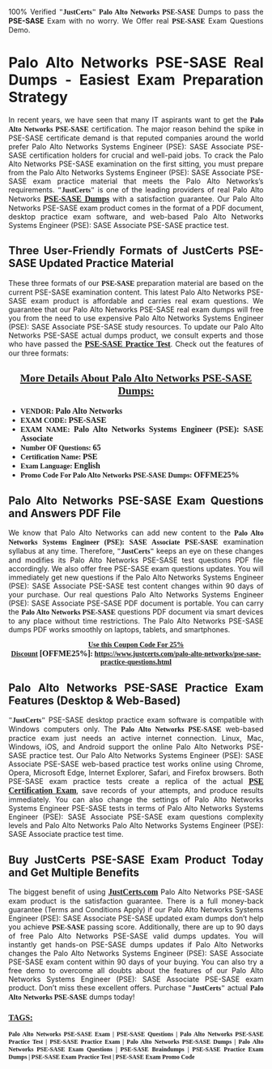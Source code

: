 <p style="text-align: justify;">100% Verified <span style="font-size:14px;"><span style="font-family:Georgia,serif;"><strong>"JustCerts"</strong></span></span> <span style="font-family:Georgia,serif;"><strong>Palo Alto Networks PSE-SASE</strong></span> Dumps to pass the <strong>PSE-SASE</strong> Exam with no worry. We Offer real <span style="font-family:Georgia,serif;"><strong>PSE-SASE</strong></span> Exam Questions Demo.</p>

<h1 style="text-align: justify;"><strong>Palo Alto Networks PSE-SASE Real Dumps - Easiest Exam Preparation Strategy</strong></h1>

<p style="text-align: justify;">In recent years, we have seen that many IT aspirants want to get the <span style="font-family:Georgia,serif;"><strong>Palo Alto Networks PSE-SASE</strong></span> certification. The major reason behind the spike in PSE-SASE certificate demand is that reputed companies around the world prefer Palo Alto Networks Systems Engineer (PSE): SASE Associate PSE-SASE certification holders for crucial and well-paid jobs. To crack the Palo Alto Networks PSE-SASE examination on the first sitting, you must prepare from the Palo Alto Networks Systems Engineer (PSE): SASE Associate PSE-SASE exam practice material that meets the Palo Alto Networks’s requirements. <span style="font-size:14px;"><span style="font-family:Georgia,serif;"><strong>"JustCerts"</strong></span></span> is one of the leading providers of real Palo Alto Networks <a href="https://www.justcerts.com/palo-alto-networks/pse-sase-practice-questions.html"><span style="font-size:16px;"><u><span style="font-family:Georgia,serif;"><strong>PSE-SASE Dumps</strong></span></u></span></a> with a satisfaction guarantee. Our Palo Alto Networks PSE-SASE exam product comes in the format of a PDF document, desktop practice exam software, and web-based Palo Alto Networks Systems Engineer (PSE): SASE Associate PSE-SASE practice test.</p>

<h2 style="text-align: justify;"><strong>Three User-Friendly Formats of JustCerts PSE-SASE Updated Practice Material</strong></h2>

<p style="text-align: justify;">These three formats of our <span style="font-family:Georgia,serif;"><strong>PSE-SASE </strong></span> preparation material are based on the current PSE-SASE examination content. This latest Palo Alto Networks PSE-SASE exam product is affordable and carries real exam questions. We guarantee that our Palo Alto Networks PSE-SASE real exam dumps will free you from the need to use expensive Palo Alto Networks Systems Engineer (PSE): SASE Associate PSE-SASE study resources. To update our Palo Alto Networks PSE-SASE actual dumps product, we consult experts and those who have passed the <a href="https://www.justcerts.com/palo-alto-networks/pse-sase-practice-questions.html"><u><span style="font-size:16px;"><span style="font-family:Georgia,serif;"><strong>PSE-SASE Practice Test</strong></span></span></u></a>. Check out the features of our three formats:</p>

<h2 style="text-align: center;"><u><strong><span style="font-family:Georgia,serif;">More Details About Palo Alto Networks PSE-SASE Dumps:</span></strong></u></h2>

<ul>
	<li style="text-align: justify;"><span style="font-size:14px;"><span style="font-family:Georgia,serif;"><strong>VENDOR: </strong></span></span><span style="font-size:16px;"><span style="font-family:Georgia,serif;"><strong>Palo Alto Networks</strong></span></span></li>
	<li style="text-align: justify;"><span style="font-size:14px;"><span style="font-family:Georgia,serif;"><strong>EXAM CODE: </strong></span></span><span style="font-size:16px;"><span style="font-family:Georgia,serif;"><strong>PSE-SASE</strong></span></span></li>
	<li style="text-align: justify;"><span style="font-size:14px;"><span style="font-family:Georgia,serif;"><strong>EXAM NAME: </strong></span></span><span style="font-size:16px;"><span style="font-family:Georgia,serif;"><strong>Palo Alto Networks Systems Engineer (PSE): SASE Associate</strong></span></span></li>
	<li style="text-align: justify;"><span style="font-size:14px;"><span style="font-family:Georgia,serif;"><strong>Number OF Questions: </strong></span></span><span style="font-size:16px;"><span style="font-family:Georgia,serif;"><strong>65</strong></span></span></li>
	<li style="text-align: justify;"><span style="font-size:14px;"><span style="font-family:Georgia,serif;"><strong>Certification Name: </strong></span></span><span style="font-size:16px;"><span style="font-family:Georgia,serif;"><strong>PSE</strong></span></span></li>
	<li style="text-align: justify;"><span style="font-size:14px;"><span style="font-family:Georgia,serif;"><strong>Exam Language: </strong></span></span><span style="font-size:16px;"><span style="font-family:Georgia,serif;"><strong>English</strong></span></span></li>
	<li style="text-align: justify;"><span style="font-size:14px;"><span style="font-family:Georgia,serif;"><strong>Promo Code For Palo Alto Networks PSE-SASE Dumps: </strong></span></span><span style="font-size:16px;"><span style="font-family:Georgia,serif;"><strong>OFFME25%</strong></span></span></li>
</ul>

<h2 style="text-align: justify;"><strong>Palo Alto Networks PSE-SASE Exam Questions and Answers PDF File</strong></h2>

<p style="text-align: justify;">We know that Palo Alto Networks can add new content to the <span style="font-family:Georgia,serif;"><strong>Palo Alto Networks Systems Engineer (PSE): SASE Associate PSE-SASE</strong></span> examination syllabus at any time. Therefore, <span style="font-size:14px;"><span style="font-family:Georgia,serif;"><strong>"JustCerts"</strong></span></span> keeps an eye on these changes and modifies its Palo Alto Networks PSE-SASE test questions PDF file accordingly. We also offer free PSE-SASE exam questions updates. You will immediately get new questions if the Palo Alto Networks Systems Engineer (PSE): SASE Associate PSE-SASE test content changes within 90 days of your purchase. Our real questions Palo Alto Networks Systems Engineer (PSE): SASE Associate PSE-SASE PDF document is portable. You can carry the <span style="font-family:Georgia,serif;"><strong>Palo Alto Networks PSE-SASE</strong></span> questions PDF document via smart devices to any place without time restrictions. The Palo Alto Networks PSE-SASE dumps PDF works smoothly on laptops, tablets, and smartphones.</p>

<p style="text-align: center;"><span style="font-size:14px;"><span style="font-family:Georgia,serif;"><strong><u>Use this Coupon Code For 25% Discount</u> </strong></span></span><span style="font-size:16px;"><span style="font-family:Georgia,serif;"><strong>[OFFME25%]</strong></span></span><span style="font-size:14px;"><span style="font-family:Georgia,serif;"><strong>: <u><a href="https://www.justcerts.com/palo-alto-networks/pse-sase-practice-questions.html">https://www.justcerts.com/palo-alto-networks/pse-sase-practice-questions.html</a></u></strong></span></span></p>

<h2 style="text-align: justify;"><strong>Palo Alto Networks PSE-SASE Practice Exam Features (Desktop & Web-Based)</strong></h2>

<p style="text-align: justify;"><span style="font-size:14px;"><span style="font-family:Georgia,serif;"><strong>"JustCerts"</strong></span></span> PSE-SASE desktop practice exam software is compatible with Windows computers only. The <span style="font-family:Georgia,serif;"><strong>Palo Alto Networks PSE-SASE</strong></span> web-based practice exam just needs an active internet connection. Linux, Mac, Windows, iOS, and Android support the online Palo Alto Networks PSE-SASE practice test. Our Palo Alto Networks Systems Engineer (PSE): SASE Associate PSE-SASE web-based practice test works online using Chrome, Opera, Microsoft Edge, Internet Explorer, Safari, and Firefox browsers. Both PSE-SASE exam practice tests create a replica of the actual <u><a href="https://www.justcerts.com/palo-alto-networks/pse-certification-exams.html"><span style="font-size:16px;"><span style="font-family:Georgia,serif;"><strong>PSE Certification Exam</strong></span></span></a></u>, save records of your attempts, and produce results immediately. You can also change the settings of Palo Alto Networks Systems Engineer PSE-SASE tests in terms of Palo Alto Networks Systems Engineer (PSE): SASE Associate PSE-SASE exam questions complexity levels and Palo Alto Networks Palo Alto Networks Systems Engineer (PSE): SASE Associate practice test time.</p>

<h2 style="text-align: justify;"><strong>Buy JustCerts PSE-SASE Exam Product Today and Get Multiple Benefits</strong></h2>

<p style="text-align: justify;">The biggest benefit of using <a href="https://www.justcerts.com/"><u><span style="font-size:16px;"><span style="font-family:Georgia,serif;"><strong>JustCerts.com</strong></span></span></u></a> Palo Alto Networks PSE-SASE exam product is the satisfaction guarantee. There is a full money-back guarantee (Terms and Conditions Apply) if our Palo Alto Networks Systems Engineer (PSE): SASE Associate PSE-SASE updated exam dumps don’t help you achieve <span style="font-family:Georgia,serif;"><strong>PSE-SASE </strong></span> passing score. Additionally, there are up to 90 days of free Palo Alto Networks PSE-SASE valid dumps updates. You will instantly get hands-on PSE-SASE dumps updates if Palo Alto Networks changes the Palo Alto Networks Systems Engineer (PSE): SASE Associate PSE-SASE exam content within 90 days of your buying. You can also try a free demo to overcome all doubts about the features of our Palo Alto Networks Systems Engineer (PSE): SASE Associate PSE-SASE exam product. Don’t miss these excellent offers. Purchase <span style="font-size:14px;"><span style="font-family:Georgia,serif;"><strong>"JustCerts"</strong></span></span> actual <span style="font-family:Georgia,serif;"><strong>Palo Alto Networks PSE-SASE</strong></span> dumps today!</p>

<h3 style="text-align: justify;"><u><span style="font-size:16px;"><span style="font-family:Georgia,serif;"><strong>TAGS:</strong></span></span></u></h3>

<p style="text-align: justify;"><span style="font-size:12px;"><span style="font-family:Georgia,serif;"><strong>Palo Alto Networks PSE-SASE Exam | PSE-SASE Questions | Palo Alto Networks PSE-SASE Practice Test | PSE-SASE Practice Exam | Palo Alto Networks PSE-SASE Dumps | Palo Alto Networks PSE-SASE Exam Questions | PSE-SASE Braindumps | PSE-SASE Practice Exam Dumps | PSE-SASE Exam Practice Test | PSE-SASE Exam Promo Code </strong></span></span></p>
